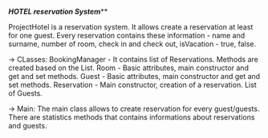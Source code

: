 *********HOTEL reservation System***********

ProjectHotel is a reservation system. It allows create a reservation at least for one guest.
Every reservation contains these information - name and surname, number of room, check in and check out, isVacation - true, false.

-> CLasses:
BookingManager - It contains list of Reservations. Methods are created based on the List.
Room - Basic attributes, main constructor and get and set methods.
Guest - Basic attributes, main constructor and get and set methods.
Reservation - Main constructor, creation of a reservation. List of Guests.

-> Main:
The main class allows to create reservation for every guest/guests.
There are statistics methods that contains informations about reservations and guests.
